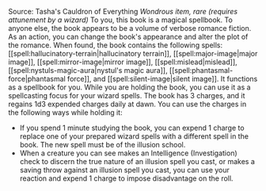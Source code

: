 Source: Tasha's Cauldron of Everything
*Wondrous item, rare (requires attunement by a wizard)*
To you, this book is a magical spellbook. To anyone else, the book appears to be a volume of verbose romance fiction. As an action, you can change the book's appearance and alter the plot of the romance.
When found, the book contains the following spells: [[spell:hallucinatory-terrain|hallucinatory terrain]], [[spell:major-image|major image]], [[spell:mirror-image|mirror image]], [[spell:mislead|mislead]], [[spell:nystuls-magic-aura|nystul's magic aura]], [[spell:phantasmal-force|phantasmal force]], and [[spell:silent-image|silent image]]. It functions as a spellbook for you.
While you are holding the book, you can use it as a spellcasting focus for your wizard spells.
The book has 3 charges, and it regains 1d3 expended charges daily at dawn. You can use the charges in the following ways while holding it:
* If you spend 1 minute studying the book, you can expend 1 charge to replace one of your prepared wizard spells with a different spell in the book. The new spell must be of the illusion school.
* When a creature you can see makes an Intelligence (Investigation) check to discern the true nature of an illusion spell you cast, or makes a saving throw against an illusion spell you cast, you can use your reaction and expend 1 charge to impose disadvantage on the roll.